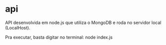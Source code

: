 # api
API desenvolvida em node.js que utiliza o MongoDB e roda no servidor local (LocalHost).

Pra executar, basta digitar no terminal: 
node index.js
